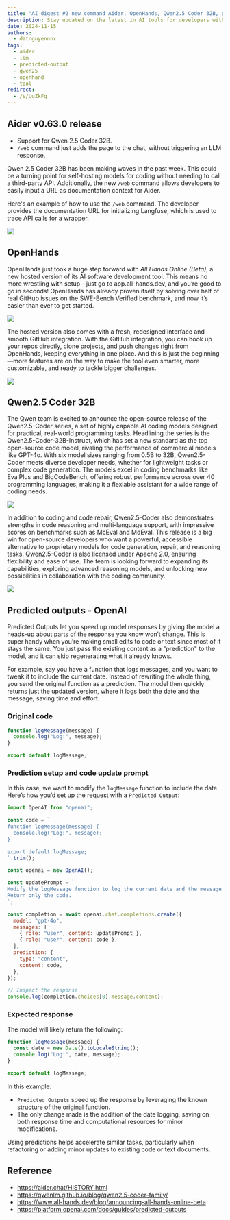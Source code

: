 ```yaml
---
title: "AI digest #2 new command Aider, OpenHands, Qwen2.5 Coder 32B, predicted output"
description: Stay updated on the latest in AI tools for developers with this week’s digest, new command Aider, OpenHands, Qwen2.5 Coder 32B
date: 2024-11-15
authors:
  - datnguyennnx
tags:
  - aider
  - llm
  - predicted-output
  - qwen25
  - openhand
  - tool
redirect:
  - /s/UuZkFg
---
```


## Aider v0.63.0 release

- Support for Qwen 2.5 Coder 32B.
- `/web` command just adds the page to the chat, without triggering an LLM response.

Qwen 2.5 Coder 32B has been making waves in the past week. This could be a turning point for self-hosting models for coding without needing to call a third-party API. Additionally, the new `/web` command allows developers to easily input a URL as documentation context for Aider.

Here's an example of how to use the `/web` command. The developer provides the documentation URL for initializing Langfuse, which is used to trace API calls for a wrapper.

![](assets/digest-02-web-command.webp)

## OpenHands

OpenHands just took a huge step forward with _All Hands Online (Beta)_, a new hosted version of its AI software development tool. This means no more wrestling with setup—just go to app.all-hands.dev, and you’re good to go in seconds! OpenHands has already proven itself by solving over half of real GitHub issues on the SWE-Bench Verified benchmark, and now it’s easier than ever to get started.

![](assets/digest-02-new-ui-openhand.webp)

The hosted version also comes with a fresh, redesigned interface and smooth GitHub integration. With the GitHub integration, you can hook up your repos directly, clone projects, and push changes right from OpenHands, keeping everything in one place. And this is just the beginning—more features are on the way to make the tool even smarter, more customizable, and ready to tackle bigger challenges.

![](assets//digest-02-github-integrated-openhand.webp)

## Qwen2.5 Coder 32B

The Qwen team is excited to announce the open-source release of the Qwen2.5-Coder series, a set of highly capable AI coding models designed for practical, real-world programming tasks. Headlining the series is the Qwen2.5-Coder-32B-Instruct, which has set a new standard as the top open-source code model, rivaling the performance of commercial models like GPT-4o. With six model sizes ranging from 0.5B to 32B, Qwen2.5-Coder meets diverse developer needs, whether for lightweight tasks or complex code generation. The models excel in coding benchmarks like EvalPlus and BigCodeBench, offering robust performance across over 40 programming languages, making it a flexiable assistant for a wide range of coding needs.

![](assets/digest-02-qwen-bench-1.webp)

In addition to coding and code repair, Qwen2.5-Coder also demonstrates strengths in code reasoning and multi-language support, with impressive scores on benchmarks such as McEval and MdEval. This release is a big win for open-source developers who want a powerful, accessible alternative to proprietary models for code generation, repair, and reasoning tasks. Qwen2.5-Coder is also licensed under Apache 2.0, ensuring flexibility and ease of use. The team is looking forward to expanding its capabilities, exploring advanced reasoning models, and unlocking new possibilities in collaboration with the coding community.

![](assets/digest-02-qwen-bench-2.webp)

## Predicted outputs - OpenAI

Predicted Outputs let you speed up model responses by giving the model a heads-up about parts of the response you know won’t change. This is super handy when you’re making small edits to code or text since most of it stays the same. You just pass the existing content as a "prediction" to the model, and it can skip regenerating what it already knows.

For example, say you have a function that logs messages, and you want to tweak it to include the current date. Instead of rewriting the whole thing, you send the original function as a prediction. The model then quickly returns just the updated version, where it logs both the date and the message, saving time and effort.

### Original code

```jsx
function logMessage(message) {
  console.log("Log:", message);
}

export default logMessage;
```

### Prediction setup and code update prompt

In this case, we want to modify the `logMessage` function to include the date. Here’s how you’d set up the request with a `Predicted Output`:

```jsx
import OpenAI from "openai";

const code = `
function logMessage(message) {
  console.log("Log:", message);
}

export default logMessage;
`.trim();

const openai = new OpenAI();

const updatePrompt = `
Modify the logMessage function to log the current date and the message.
Return only the code.
`;

const completion = await openai.chat.completions.create({
  model: "gpt-4o",
  messages: [
    { role: "user", content: updatePrompt },
    { role: "user", content: code },
  ],
  prediction: {
    type: "content",
    content: code,
  },
});

// Inspect the response
console.log(completion.choices[0].message.content);
```

### Expected response

The model will likely return the following:

```jsx
function logMessage(message) {
  const date = new Date().toLocaleString();
  console.log("Log:", date, message);
}

export default logMessage;
```

In this example:

- `Predicted Outputs` speed up the response by leveraging the known structure of the original function.
- The only change made is the addition of the date logging, saving on both response time and computational resources for minor modifications.

Using predictions helps accelerate similar tasks, particularly when refactoring or adding minor updates to existing code or text documents.

## Reference

- <https://aider.chat/HISTORY.html>
- <https://qwenlm.github.io/blog/qwen2.5-coder-family/>
- <https://www.all-hands.dev/blog/announcing-all-hands-online-beta>
- <https://platform.openai.com/docs/guides/predicted-outputs>
